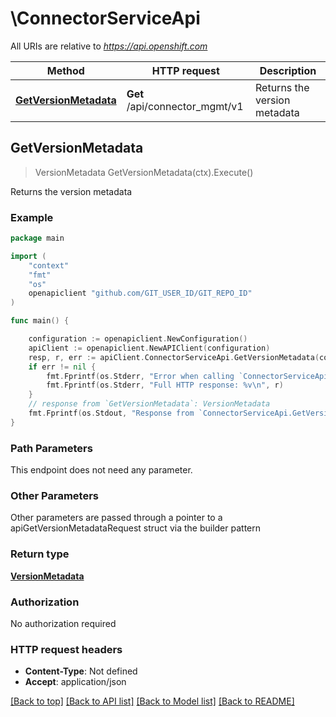 # \ConnectorServiceApi

All URIs are relative to *https://api.openshift.com*

Method | HTTP request | Description
------------- | ------------- | -------------
[**GetVersionMetadata**](ConnectorServiceApi.md#GetVersionMetadata) | **Get** /api/connector_mgmt/v1 | Returns the version metadata



## GetVersionMetadata

> VersionMetadata GetVersionMetadata(ctx).Execute()

Returns the version metadata



### Example

```go
package main

import (
    "context"
    "fmt"
    "os"
    openapiclient "github.com/GIT_USER_ID/GIT_REPO_ID"
)

func main() {

    configuration := openapiclient.NewConfiguration()
    apiClient := openapiclient.NewAPIClient(configuration)
    resp, r, err := apiClient.ConnectorServiceApi.GetVersionMetadata(context.Background()).Execute()
    if err != nil {
        fmt.Fprintf(os.Stderr, "Error when calling `ConnectorServiceApi.GetVersionMetadata``: %v\n", err)
        fmt.Fprintf(os.Stderr, "Full HTTP response: %v\n", r)
    }
    // response from `GetVersionMetadata`: VersionMetadata
    fmt.Fprintf(os.Stdout, "Response from `ConnectorServiceApi.GetVersionMetadata`: %v\n", resp)
}
```

### Path Parameters

This endpoint does not need any parameter.

### Other Parameters

Other parameters are passed through a pointer to a apiGetVersionMetadataRequest struct via the builder pattern


### Return type

[**VersionMetadata**](VersionMetadata.md)

### Authorization

No authorization required

### HTTP request headers

- **Content-Type**: Not defined
- **Accept**: application/json

[[Back to top]](#) [[Back to API list]](../README.md#documentation-for-api-endpoints)
[[Back to Model list]](../README.md#documentation-for-models)
[[Back to README]](../README.md)

